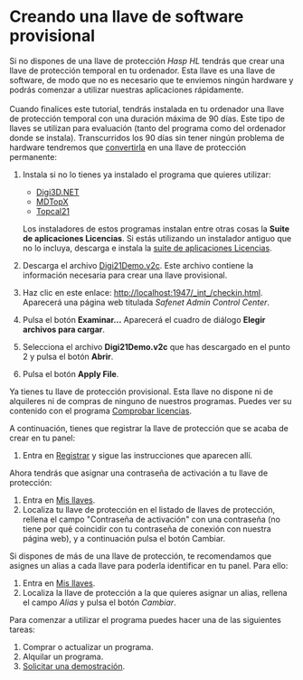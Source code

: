 # Creando una llave de software provisional

Si no dispones de una llave de protección _Hasp HL_ tendrás que crear una llave de protección temporal en tu ordenador. Esta llave es una llave de software, de modo que no es necesario que te enviemos ningún hardware y podrás comenzar a utilizar nuestras aplicaciones rápidamente.\
\
Cuando finalices este tutorial, tendrás instalada en tu ordenador una llave de protección temporal con una duración máxima de 90 días. Este tipo de llaves se utilizan para evaluación (tanto del programa como del ordenador donde se instala). Transcurridos los 90 días sin tener ningún problema de hardware tendremos que [convertirla](convirtiendo-llave-provisional-permanente.md) en una llave de protección permanente:

1.  Instala si no lo tienes ya instalado el programa que quieres utilizar:

    * [Digi3D.NET](/digi3d-net/referencia/)
    * [MDTopX](/mdtopx/)
    * [Topcal21](https://www.digi21.net/Topcal21/Download)

    Los instaladores de estos programas instalan entre otras cosas la **Suite de aplicaciones Licencias**. Si estás utilizando un instalador antiguo que no lo incluya, descarga e instala la [suite de aplicaciones Licencias](http://digi21.blob.core.windows.net/download/SetupSuiteLicencias\_es-ES.exe).   &#x20;
2. Descarga el archivo [Digi21Demo.v2c](https://digi21.blob.core.windows.net/download/Digi21Demo.v2c). Este archivo contiene la información necesaria para crear una llave provisional.
3. Haz clic en este enlace: [http://localhost:1947/\_int\_/checkin.html](http://localhost:1947/\_int\_/checkin.html). Aparecerá una página web titulada _Safenet Admin Control Center_.
4. Pulsa el botón **Examinar...** Aparecerá el cuadro de diálogo **Elegir archivos para cargar**.
5. Selecciona el archivo **Digi21Demo.v2c** que has descargado en el punto 2 y pulsa el botón **Abrir**.
6. Pulsa el botón **Apply File**.

Ya tienes tu llave de protección provisional. Esta llave no dispone ni de alquileres ni de compras de ninguno de nuestros programas. Puedes ver su contenido con el programa [Comprobar licencias](/acerca-llaves-proteccion/programas-relacionados-con-licencias-y-llaves-de-proteccion/comprobar-licencias.md).

A continuación, tienes que registrar la llave de protección que se acaba de crear en tu panel:

1. Entra en [Registrar](https://www.digi21.net/MisLlaves/Registrar.cshtml) y sigue las instrucciones que aparecen allí.

Ahora tendrás que asignar una contraseña de activación a tu llave de protección:

1. Entra en [Mis llaves](https://www.digi21.net/MisLlaves).
2. Localiza tu llave de protección en el listado de llaves de protección, rellena el campo "Contraseña de activación" con una contraseña (no tiene por qué coincidir con tu contraseña de conexión con nuestra página web), y a continuación pulsa el botón Cambiar.

Si dispones de más de una llave de protección, te recomendamos que asignes un alias a cada llave para poderla identificar en tu panel. Para ello:

1. Entra en [Mis llaves](https://www.digi21.net/MisLlaves).
2. Localiza la llave de protección a la que quieres asignar un alias, rellena el campo _Alias_ y pulsa el botón _Cambiar_.

Para comenzar a utilizar el programa puedes hacer una de las siguientes tareas:

1. Comprar o actualizar un programa.
2. Alquilar un programa.
3. [Solicitar una demostración](../demostraciones.md).
